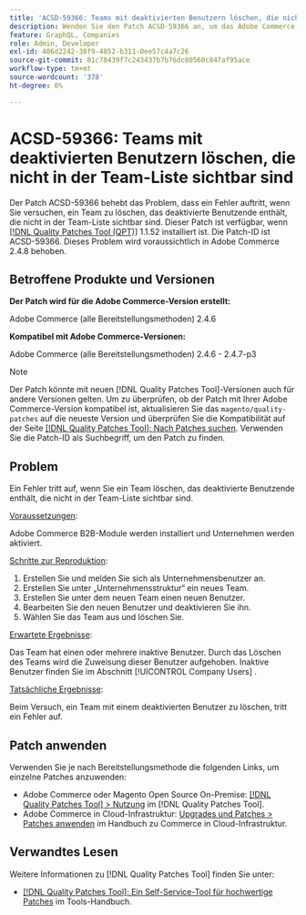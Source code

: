 ```yaml
---
title: 'ACSD-59366: Teams mit deaktivierten Benutzern löschen, die nicht in der Team-Liste sichtbar sind'
description: Wenden Sie den Patch ACSD-59366 an, um das Adobe Commerce-Problem zu beheben, bei dem ein Fehler auftritt, wenn Sie versuchen, ein Team zu löschen, das deaktivierte Benutzende enthält, die nicht in der Teamliste sichtbar sind.
feature: GraphQL, Companies
role: Admin, Developer
exl-id: 406d2242-38f9-4852-b311-0ee57c4a7c26
source-git-commit: 81c78439f7c243437b7b76dc80560c847af95ace
workflow-type: tm+mt
source-wordcount: '378'
ht-degree: 0%

---
```


# ACSD-59366: Teams mit deaktivierten Benutzern löschen, die nicht in der Team-Liste sichtbar sind

Der Patch ACSD-59366 behebt das Problem, dass ein Fehler auftritt, wenn Sie versuchen, ein Team zu löschen, das deaktivierte Benutzende enthält, die nicht in der Team-Liste sichtbar sind. Dieser Patch ist verfügbar, wenn [[!DNL Quality Patches Tool (QPT)]](/help/tools/quality-patches-tool/quality-patches-tool-to-self-serve-quality-patches.md) 1.1.52 installiert ist. Die Patch-ID ist ACSD-59366. Dieses Problem wird voraussichtlich in Adobe Commerce 2.4.8 behoben.

## Betroffene Produkte und Versionen

**Der Patch wird für die Adobe Commerce-Version erstellt:**

Adobe Commerce (alle Bereitstellungsmethoden) 2.4.6

**Kompatibel mit Adobe Commerce-Versionen:**

Adobe Commerce (alle Bereitstellungsmethoden) 2.4.6 - 2.4.7-p3

>[!NOTE]
>
>Der Patch könnte mit neuen [!DNL Quality Patches Tool]-Versionen auch für andere Versionen gelten. Um zu überprüfen, ob der Patch mit Ihrer Adobe Commerce-Version kompatibel ist, aktualisieren Sie das `magento/quality-patches` auf die neueste Version und überprüfen Sie die Kompatibilität auf der Seite [[!DNL Quality Patches Tool]: Nach Patches suchen](https://experienceleague.adobe.com/tools/commerce-quality-patches/index.html?lang=de). Verwenden Sie die Patch-ID als Suchbegriff, um den Patch zu finden.

## Problem

Ein Fehler tritt auf, wenn Sie ein Team löschen, das deaktivierte Benutzende enthält, die nicht in der Team-Liste sichtbar sind.

<u>Voraussetzungen</u>:

Adobe Commerce B2B-Module werden installiert und Unternehmen werden aktiviert.

<u>Schritte zur Reproduktion</u>:

1. Erstellen Sie und melden Sie sich als Unternehmensbenutzer an.
1. Erstellen Sie unter „Unternehmensstruktur“ ein neues Team.
1. Erstellen Sie unter dem neuen Team einen neuen Benutzer.
1. Bearbeiten Sie den neuen Benutzer und deaktivieren Sie ihn.
1. Wählen Sie das Team aus und löschen Sie.

<u>Erwartete Ergebnisse</u>:

Das Team hat einen oder mehrere inaktive Benutzer. Durch das Löschen des Teams wird die Zuweisung dieser Benutzer aufgehoben. Inaktive Benutzer finden Sie im Abschnitt [!UICONTROL Company Users] .

<u>Tatsächliche Ergebnisse</u>:

Beim Versuch, ein Team mit einem deaktivierten Benutzer zu löschen, tritt ein Fehler auf.

## Patch anwenden

Verwenden Sie je nach Bereitstellungsmethode die folgenden Links, um einzelne Patches anzuwenden:

* Adobe Commerce oder Magento Open Source On-Premise: [[!DNL Quality Patches Tool] > Nutzung](/help/tools/quality-patches-tool/usage.md) im [!DNL Quality Patches Tool].
* Adobe Commerce in Cloud-Infrastruktur: [Upgrades und Patches > Patches anwenden](https://experienceleague.adobe.com/docs/commerce-cloud-service/user-guide/develop/upgrade/apply-patches.html?lang=de) im Handbuch zu Commerce in Cloud-Infrastruktur.

## Verwandtes Lesen

Weitere Informationen zu [!DNL Quality Patches Tool] finden Sie unter:

* [[!DNL Quality Patches Tool]: Ein Self-Service-Tool für hochwertige Patches](/help/tools/quality-patches-tool/quality-patches-tool-to-self-serve-quality-patches.md) im Tools-Handbuch.
